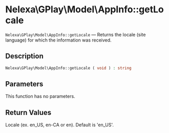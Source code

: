 # Nelexa\GPlay\Model\AppInfo::getLocale
`Nelexa\GPlay\Model\AppInfo::getLocale` — Returns the locale (site language) for which the information was received.

## Description
```php
Nelexa\GPlay\Model\AppInfo::getLocale ( void ) : string
```

## Parameters
This function has no parameters.

## Return Values
Locale (ex. en_US, en-CA or en). Default is 'en_US'.

